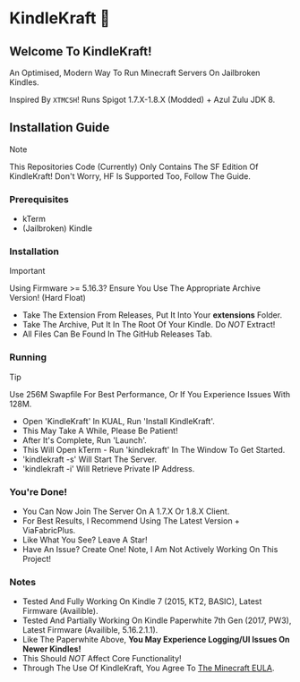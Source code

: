 # KindleKraft 📱

## Welcome To **KindleKraft**!

An Optimised, Modern Way To Run Minecraft Servers On Jailbroken Kindles.

Inspired By `XTMCSH`! Runs Spigot 1.7.X-1.8.X (Modded) + Azul Zulu JDK 8. 

## Installation Guide

> [!NOTE]  
> This Repositories Code (Currently) Only Contains The SF Edition Of KindleKraft! Don't Worry, HF Is Supported Too, Follow The Guide.

### Prerequisites

- kTerm
- (Jailbroken) Kindle 

### Installation

> [!IMPORTANT]  
> Using Firmware >= 5.16.3? Ensure You Use The Appropriate Archive Version! (Hard Float)

- Take The Extension From Releases, Put It Into Your **extensions** Folder.
- Take The Archive, Put It In The Root Of Your Kindle. Do *NOT* Extract!
- All Files Can Be Found In The GitHub Releases Tab.

### Running

> [!TIP]
> Use 256M Swapfile For Best Performance, Or If You Experience Issues With 128M.

- Open 'KindleKraft' In KUAL, Run 'Install KindleKraft'.
- This May Take A While, Please Be Patient!
- After It's Complete, Run 'Launch'.
- This Will Open kTerm - Run 'kindlekraft' In The Window To Get Started.
- 'kindlekraft -s' Will Start The Server.
- 'kindlekraft -i' Will Retrieve Private IP Address.

### You're Done!

- You Can Now Join The Server On A 1.7.X Or 1.8.X Client.
- For Best Results, I Recommend Using The Latest Version + ViaFabricPlus.
- Like What You See? Leave A Star!
- Have An Issue? Create One! Note, I Am Not Actively Working On This Project!

### Notes

- Tested And Fully Working On Kindle 7 (2015, KT2, BASIC), Latest Firmware (Availible).
- Tested And Partially Working On Kindle Paperwhite 7th Gen (2017, PW3), Latest Firmware (Availible, 5.16.2.1.1).
- Like The Paperwhite Above, **You May Experience Logging/UI Issues On Newer Kindles!**
- This Should *NOT* Affect Core Functionality!
- Through The Use Of KindleKraft, You Agree To [The Minecraft EULA](https://www.minecraft.net/en-us/eula).